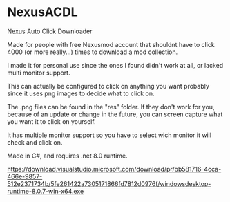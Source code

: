 # NexusACDL
Nexus Auto Click Downloader

Made for people with free Nexusmod account that shouldnt have to click 4000 (or more really...) times to download a mod collection.

I made it for personal use since the ones I found didn't work at all, or lacked multi monitor support.


This can actually be configured to click on anything you want probably since it uses png images to decide what to click on.

The .png files can be found in the "res" folder. If they don't work for you, because of an update or change in the future, you can screen capture what you want it to click on yourself.


It has multiple monitor support so you have to select wich monitor it will check and click on.


Made in C#, and requires .net 8.0 runtime.

https://download.visualstudio.microsoft.com/download/pr/bb581716-4cca-466e-9857-512e2371734b/5fe261422a7305171866fd7812d0976f/windowsdesktop-runtime-8.0.7-win-x64.exe
